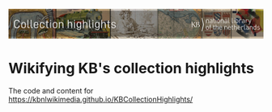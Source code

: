 ![Banner](stories/images//banners/KBTopstukkenBannerWikimedia_EN.jpg)
# Wikifying KB's collection highlights 

The code and content for https://kbnlwikimedia.github.io/KBCollectionHighlights/



